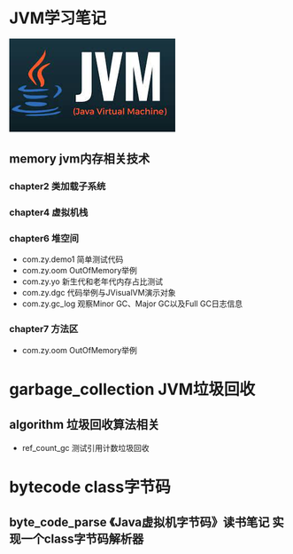 # JVM学习笔记

![img.png](img/221022/1.png)

## memory jvm内存相关技术

### chapter2  类加载子系统

### chapter4  虚拟机栈

### chapter6  堆空间

- com.zy.demo1 简单测试代码
- com.zy.oom OutOfMemory举例
- com.zy.yo 新生代和老年代内存占比测试
- com.zy.dgc 代码举例与JVisualVM演示对象
- com.zy.gc_log 观察Minor GC、Major GC以及Full GC日志信息

### chapter7 方法区

- com.zy.oom OutOfMemory举例

# garbage_collection JVM垃圾回收

## algorithm  垃圾回收算法相关

- ref_count_gc 测试引用计数垃圾回收

# bytecode class字节码

## byte_code_parse 《Java虚拟机字节码》读书笔记 实现一个class字节码解析器




